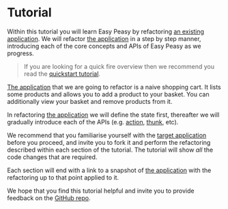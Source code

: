 # Tutorial

Within this tutorial you will learn Easy Peasy by refactoring [an existing application](https://codesandbox.io/s/easy-peasy-tutorial-start-8qz5k). We will refactor [the application](https://codesandbox.io/s/easy-peasy-tutorial-start-8qz5k) in a step by step manner, introducing each of the core concepts and APIs of Easy Peasy as we progress.

> If you are looking for a quick fire overview then we recommend you read the [quickstart tutorial](/docs/introduction/quickstart).

[The application](https://codesandbox.io/s/easy-peasy-tutorial-start-8qz5k) that we are going to refactor is a naive shopping cart. It lists some products and allows you to add a product to your basket. You can additionally view your basket and remove products from it.

In refactoring [the application](https://codesandbox.io/s/easy-peasy-tutorial-start-8qz5k) we will define the state first, thereafter we will gradually introduce each of the APIs (e.g. [action](/docs/api/action), [thunk](/docs/api/thunk), etc). 

We recommend that you familiarise yourself with the [target application](https://codesandbox.io/s/easy-peasy-tutorial-start-8qz5k) before you proceed, and invite you to fork it and perform the refactoring described within each section of the tutorial. The tutorial will show _all_ the code changes that are required.

Each section will end with a link to a snapshot of [the application](https://codesandbox.io/s/easy-peasy-tutorial-start-8qz5k) with the refactoring up to that point applied to it.

We hope that you find this tutorial helpful and invite you to provide feedback on the [GitHub repo](https://github.com/ctrlplusb/easy-peasy).
